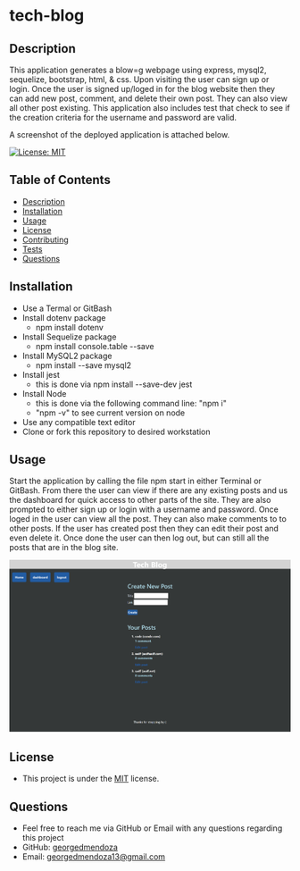 # tech-blog

## Description 
  This application generates a blow=g webpage using express, mysql2, sequelize, bootstrap, html, & css. Upon visiting the user can sign up or login. Once the user is signed up/loged in for the blog website then they can add new post, comment, and delete their own post. They can also view all other post existing. This application also includes test that check to see if the creation criteria for the username and password are valid.

   A screenshot of the deployed application is attached below.


  [![License: MIT](https://img.shields.io/badge/License-MIT-yellow.svg)](https://opensource.org/licenses/MIT)
  ## Table of Contents
  - [Description](#description)
  - [Installation](#installation)
  - [Usage](#usage)
  - [License](#license)
  - [Contributing](#contributing)
  - [Tests](#tests)
  - [Questions](#questions)

  ## Installation 
  - Use a Termal or GitBash
  - Install dotenv package
    - npm install dotenv
  - Install Sequelize package
    - npm install console.table --save
  - Install MySQL2 package 
    - npm install --save mysql2
  - Install jest 
    - this is done via npm install --save-dev jest
  - Install Node
    - this is done via the following command line: "npm i"
    - "npm -v" to see current version on node
  - Use any compatible text editor
  - Clone or fork this repository to desired workstation

  ## Usage 
  Start the application by calling the file npm start in either Terminal or GitBash. From there the user can view if there are any existing posts and us the dashboard for quick access to other parts of the site. They are also prompted to either sign up or login with a username and password. Once loged in the user can view all the post. They can also make comments to to other posts. If the user has created post then they can edit their post and even delete it. Once done the user can then log out, but can still all the posts that are in the blog site.

  ![screenshot](./public/images/screenshot.png)
  
  ## License
  - This project is under the [MIT](https://opensource.org/licenses/MIT) license. 

  ## Questions
  - Feel free to reach me via GitHub or Email with any questions regarding this project
  - GitHub: [georgedmendoza](https://github.com/georgedmendoza)
  - Email: [georgedmendoza13@gmail.com](mailto:georgedmendoza13@gmail.com)

